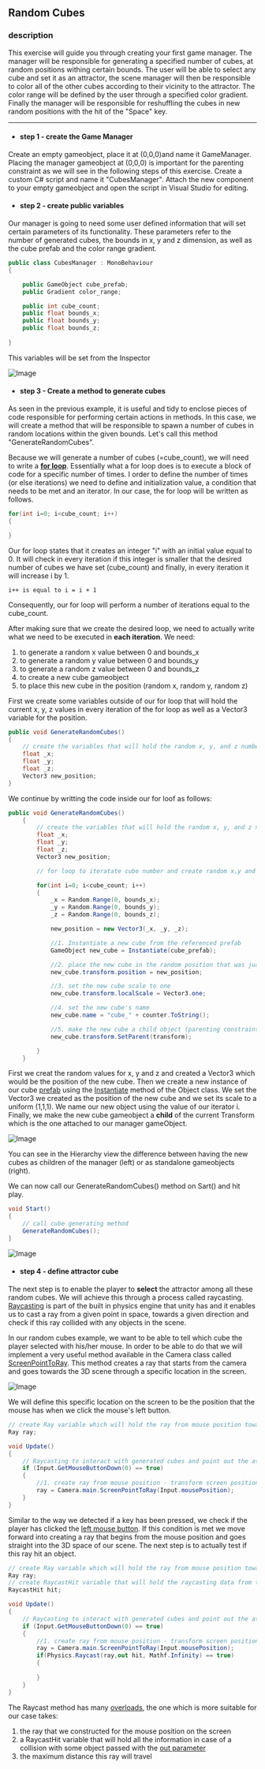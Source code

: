 ## Random Cubes

### description

This exercise will guide you through creating your first game manager. The manager will be responsible for generating a specified number of cubes, at random positions withing certain bounds. The user will be able to select any cube and set it as an attractor, the scene manager will then be responsible to color all of the other cubes according to their vicinity to the attractor. The color range will be defined by the user through a specified color gradient. Finally the manager will be responsible for reshuffling the cubes in new random positions with the hit of the "Space" key.

---

* #### step 1 - create the Game Manager
Create an empty gameobject, place it at (0,0,0)and name it GameManager. Placing the manager gameobject at (0,0,0) is important for the parenting constraint as we will see in the following steps of this exercise. Create a custom C# script and name it "CubesManager". Attach the new component to your empty gameobject and open the script in Visual Studio for editing.

* #### step 2 - create public variables 
Our manager is going to need some user defined information that will set certain parameters of its functionality. These parameters refer to the number of generated cubes, the bounds in x, y and z dimension, as well as the cube prefab and the color range gradient. 
```csharp
public class CubesManager : MonoBehaviour
{

    public GameObject cube_prefab;
    public Gradient color_range;

    public int cube_count;
    public float bounds_x;
    public float bounds_y;
    public float bounds_z;
    
}
```
This variables will be set from the Inspector

![Image](https://raw.githubusercontent.com/EleanaGrimshaw/unity-basic-training/master/Image%20Links/public%20variables.JPG)

* #### step 3 - Create a method to generate cubes
As seen in the previous example, it is useful and tidy to enclose pieces of code responsible for performing certain actions in methods. In this case, we will create a method that will be responsible to spawn a number of cubes in random locations within the given bounds. Let's call this method "GenerateRandomCubes".

Because we will generate a number of cubes (=cube_count), we will need to write a **[for loop](https://docs.microsoft.com/en-us/dotnet/csharp/language-reference/keywords/for)**. Essentially what a for loop does is to execute a block of code for a specific number of times. I order to define the number of times (or else iterations) we need to define and initialization value, a condition that needs to be met and an iterator. In our case, the for loop will be written as follows.
```csharp
for(int i=0; i<cube_count; i++)
{

}
```

Our for loop states that it creates an integer "i" with an initial value equal to 0. It will check in every iteration if this integer is smaller that the desired number of cubes we have set (cube_count) and finally, in every iteration it will increase i by 1. 
```
i++ is equal to i = i + 1
```
Consequently, our for loop will perform a number of iterations equal to the cube_count.

After making sure that we create the desired loop, we need to actually write what we need to be executed in **each iteration**. We need:
1. to generate a random x value between 0 and bounds_x
2. to generate a random y value between 0 and bounds_y
3. to generate a random z value between 0 and bounds_z
4. to create a new cube gameobject
5. to place this new cube in the position (random x, random y, random z)

First we create some variables outside of our for loop that will hold the current x, y, z values in every iteration of the for loop as well as a Vector3 variable for the position.
```csharp
public void GenerateRandomCubes()
{
    // create the variables that will hold the random x, y, and z numbers for each position
    float _x;
    float _y;
    float _z;
    Vector3 new_position;
}
```

We continue by writting the code inside our for loof as follows:
```csharp
public void GenerateRandomCubes()
    {
        // create the variables that will hold the random x, y, and z numbers for each position
        float _x;
        float _y;
        float _z;
        Vector3 new_position;

        // for loop to iteratate cube number and create random x,y and z values for each new cube's position;

        for(int i=0; i<cube_count; i++)
        {
            _x = Random.Range(0, bounds_x);
            _y = Random.Range(0, bounds_y);
            _z = Random.Range(0, bounds_z);

            new_position = new Vector3(_x, _y, _z);

            //1. Instantiate a new cube from the referenced prefab
            GameObject new_cube = Instantiate(cube_prefab);

            //2. place the new cube in the random position that was juast created
            new_cube.transform.position = new_position;

            //3. set the new cube scale to one
            new_cube.transform.localScale = Vector3.one;

            //4. set the new cube's name
            new_cube.name = "cube_" + counter.ToString();

            //5. make the new cube a child object (parenting constraint) of the Manager Gameobject
            new_cube.transform.SetParent(transform);

        }
    }
```
First we creat the random values for x, y and z and created a Vector3 which would be the position of the new cube. Then we create a new instance of our cube [prefab](https://docs.unity3d.com/Manual/Prefabs.html) using the [Instantiate](https://docs.unity3d.com/ScriptReference/Object.Instantiate.html) method of the Object class. We set the Vector3 we created as the position of the new cube and we set its scale to a uniform (1,1,1). We name our new object using the value of our iterator i. Finally, we make the new cube gameobject a **child** of the current Transform which is the one attached to our manager gameObject.

![Image](https://raw.githubusercontent.com/EleanaGrimshaw/unity-basic-training/master/Image%20Links/hierarchy_parenting.jpg)

You can see in the Hierarchy view the difference between having the new cubes as children of the manager (left) or as standalone gameobjects (right).

We can now call our GenerateRandomCubes() method on Sart() and hit play. 
```csharp
void Start()
{
    // call cube generating method
    GenerateRandomCubes();
}
```

![Image](https://raw.githubusercontent.com/EleanaGrimshaw/unity-basic-training/master/Image%20Links/random%20cubes.JPG)

* #### step 4 - define attractor cube
The next step is to enable the player to **select** the attractor among all these random cubes. We will achieve this through a process called raycasting. [Raycasting](https://docs.unity3d.com/ScriptReference/Physics.Raycast.html) is part of the built in physics engine that unity has and it enables us to cast a ray from a given point in space, towards a given direction and check if this ray collided with any objects in the scene. 

In our random cubes example, we want to be able to tell which cube the player selected with his/her mouse. In order to be able to do that we will implement a very useful method available in the Camera class called [ScreenPointToRay](https://docs.unity3d.com/ScriptReference/Camera.ScreenPointToRay.html). This method creates a ray that starts from the camera and goes towards the 3D scene through a specific location in the screen. 

![Image](https://dpzbhybb2pdcj.cloudfront.net/hocking2/Figures/c03-2.png)

We will define this specific location on the screen to be the position that the mouse has when we click the mouse's left button. 

```csharp
// create Ray variable which will hold the ray from mouse position towards the scene on left-click
Ray ray;

void Update()
{
    // Raycasting to interact with generated cubes and point out the attractor point
    if (Input.GetMouseButtonDown(0) == true)
    {
        //1. create ray from mouse position - transform screen position where our mouse is to a ray towards our scene
        ray = Camera.main.ScreenPointToRay(Input.mousePosition);
    }
}
```
Similar to the way we detected if a key has been pressed, we check if the player has clicked the [left mouse button](https://docs.unity3d.com/ScriptReference/Input.GetMouseButtonDown.html). If this condition is met we move forward into creating a ray that begins from the mouse position and goes straight into the 3D space of our scene. 
The next step is to actually test if this ray hit an object. 
```csharp
// create Ray variable which will hold the ray from mouse position towards the scene on left-click
Ray ray;
// create RaycastHit variable that will hold the raycasting data from the collision with an object
RaycastHit hit;

void Update()
{
    // Raycasting to interact with generated cubes and point out the attractor point
    if (Input.GetMouseButtonDown(0) == true)
    {
        //1. create ray from mouse position - transform screen position where our mouse is to a ray towards our scene
        ray = Camera.main.ScreenPointToRay(Input.mousePosition);
        if(Physics.Raycast(ray,out hit, Mathf.Infinity) == true)
        {
            
        }
    }
}
```
The Raycast method has many [overloads](https://www.geeksforgeeks.org/c-sharp-method-overloading/), the one which is more suitable for our case takes:
1. the ray that we constructed for the mouse position on the screen
2. a RaycastHit variable that will hold all the information in case of a collision with some object passed with the [out parameter](https://docs.microsoft.com/en-us/dotnet/csharp/language-reference/keywords/out-parameter-modifier)
3. the maximum distance this ray will travel
